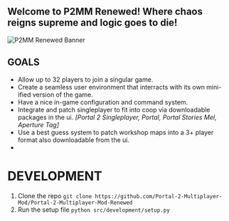 ## Welcome to P2MM Renewed! Where chaos reigns supreme and logic goes to die! 
![P2MM Renewed Banner](https://cdn.discordapp.com/attachments/839766490231078943/1112868597879013507/RenewedBanner.png)

## GOALS
- Allow up to 32 players to join a singular game.
- Create a seamless user environment that interracts with its own mini-ified version of the game.
- Have a nice in-game configuration and command system.
- Integrate and patch singleplayer to fit into coop via downloadable packages in the ui. *[Portal 2 Singleplayer, Portal, Portal Stories Mel, Aperture Tag]*
- Use a best guess system to patch workshop maps into a 3+ player format also downloadable from the ui.
- 

# DEVELOPMENT
1. Clone the repo ``git clone https://github.com/Portal-2-Multiplayer-Mod/Portal-2-Multiplayer-Mod-Renewed``
2. Run the setup file ``python src/development/setup.py``
